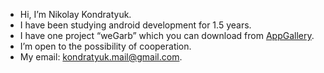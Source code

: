 - Hi, I’m Nikolay Kondratyuk.
- I have been studying android development for 1.5 years.
- I have one project “weGarb” which you can download from [AppGallery](https://appgallery.huawei.com/app/C108570231).
- I’m open to the possibility of cooperation.
- My email: kondratyuk.mail@gmail.com.

